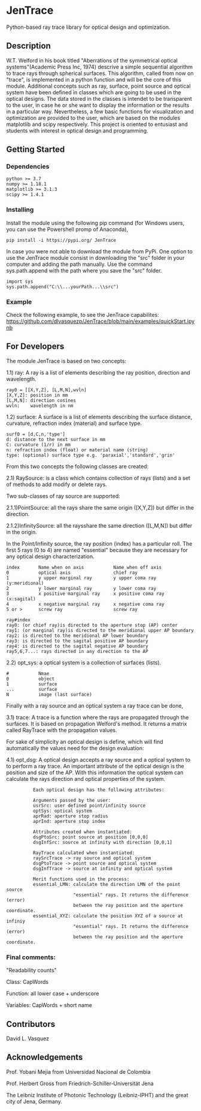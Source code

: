 # JenTrace

Python-based ray trace library for optical design and optimization.

## Description

W.T. Welford in his book titled "Aberrations of the symmetrical optical systems"(Academic Press Inc, 1974) descrive a simple sequential algorithm to trace rays through spherical surfaces. This algorithm, called from now on "trace", is implemented in a python function and will be the core of this module. Additional concepts such as ray, surface, point source and optical system have been defined in classes which are going to be used in the optical designs. The data stored in the classes is intendet to be transparent to the user, in case he or she want to display the information or the results in a particular way. Nevertheless, a few basic functions for visualization and optimization are provided to the user, which are based on the modules matplotlib and scipy respectively.
This project is oriented to entusiast and students with interest in optical design and programming. 

## Getting Started
### Dependencies
    
    python >= 3.7
    numpy >= 1.18.1
    matplotlib >= 3.1.3
    scipy >= 1.4.1
    

### Installing
Install the module using the following pip command (for Windows users, you can use the Powershell promp of Anaconda),

    pip install -i https://pypi.org/ JenTrace

In case you were not able to download the module from PyPi. One option to use the JenTrace module consist in downloading the "src" folder in your computer and adding the path manually. Use the command sys.path.append with the path where you save the "src" folder.

    import sys
    sys.path.append("C:\\...yourPath...\\src")
    
### Example

Check the following example, to see the JenTrace capabilites:
https://github.com/dlvasquezp/JenTrace/blob/main/examples/quickStart.ipynb

## For Developers

The module JenTrace is based on two concepts:

1.1) ray: A ray is a list of elements describing the ray position, direction and 
wavelength.

    ray0 = [[X,Y,Z], [L,M,N],wvln]
    [X,Y,Z]: position in mm
    [L,M,N]: direction cosines
    wvln:    wavelength in nm
    
1.2) surface: A surface is a list of elements describing the surface distance, 
curvature, refraction index (material) and surface type.

    surf0 = [d,C,n,'type']
    d: distance to the next surface in mm
    C: curvature (1/r) in mm
    n: refraction index (float) or material name (string)
    type: (optional) surface type e.g. 'paraxial','standard','grin' 
    
From this two concepts the following classes are created:

2.1) RaySource: is a class which contains collection of rays (lists) and a set 
                of methods to add modify or delete rays.  
                
Two sub-classes of ray source are supported: 

2.1.1)PointSource: all the rays share the same origin ([X,Y,Z]) but differ in 
                   the direction.
                   
2.1.2)InfinitySource: all the raysshare the same direction ([L,M,N]) but differ 
                      in the origin.

In the Point/Infinity source, the ray position (index) has a particular roll. 
The first 5 rays (0 to 4) are named "essential" because they are necessary for 
any optical design characterization.
            
    index       Name when on axis           Name when off axis
    0           optical axis                chief ray
    1           y upper marginal ray        y upper coma ray     (y:meridional)
    2           y lower marginal ray        y lower coma ray
    3           x positive marginal ray     x positive coma ray  (x:sagital)
    4           x negative marginal ray     x negative coma ray       
    5 or >      screw ray                   screw ray  
    
    ray#index
    ray0: (or chief ray)is directed to the aperture stop (AP) center
    ray1: (or marginal ray)is directed to the meridional upper AP boundary
    ray2: is directed to the meridional AP lower boundary
    ray3: is directed to the sagital positive AP boundary
    ray4: is directed to the sagital negative AP boundary
    ray5,6,7...: rays directed in any direction to the AP
    

    
2.2) opt_sys: a optical system is a collection of surfaces (lists).
            
    #           Nmae              
    0           object
    1           surface
    ...         surface  
    N           image (last surface) 
    
Finally with a ray source and an optical system a ray trace can be done,

3.1) trace: A trace is a function where the rays are propagated through the 
            surfaces. It is based on propagation Welford's method. It returns 
            a matrix called RayTrace with the propagation values.
            
For sake of simplicity an optical design is define, which will find automatically 
the values need for the design evaluation:

4.1) opt_dsg: A optical design accepts a ray source and a optical system to 
              to perform a ray trace. An important attribute of the optical 
              design is the position and size of the AP. With this information
              the optical system can calculate the rays direction and optical 
              properties of the system.
              
              Each optical design has the following attributes:
              
              Arguments passed by the user:
              usrSrc: user defined point/infinity source
              optSys: optical system
              aprRad: aperture stop radius 
              aprInd: aperture stop index
              
              Attributes created when instantiated:
              dsgPtoSrc: point source at position [0,0,0] 
              dsgInfSrc: source at infinity with direction [0,0,1]
              
              RayTrace calculated when instantiated:
              raySrcTrace -> ray source and optical system
              dsgPtoTrace -> point source and optical system
              dsgInfTrace -> source at infinity and optical system
              
              Merit functions used in the process:
              essential_LMN: calculate the direction LMN of the point source
                             "essential" rays. It returns the difference (error) 
                             between the ray position and the aperture coordinate.
              essential_XYZ: calculate the position XYZ of a source at infiniy
                             "essential" rays. It returns the difference (error) 
                             between the ray position and the aperture coordinate.

### Final comments:                          
"Readability counts"

Class: CapWords

Function: all lower case + underscore

Variables: CapWords + short name

## Contributors
David L. Vasquez

## Acknowledgements
Prof. Yobani Mejia from Universidad Nacional de Colombia

Prof. Herbert Gross from Friedrich-Schiller-Universität Jena

The Leibniz Institute of Photonic Technology (Leibniz-IPHT) and the great city of Jena, Germany.

              
              
              

       
